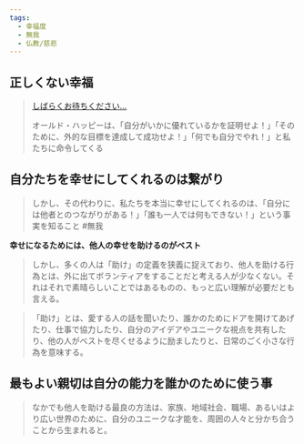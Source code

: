 ```yaml
---
tags:
  - 幸福度
  - 無我
  - 仏教/慈悲
---
```

## 正しくない幸福

> [しばらくお待ちください...](https://disboard.org/ja/server/787207692896567306)
> 
> オールド・ハッピーは、「自分がいかに優れているかを証明せよ！」「そのために、外的な目標を達成して成功せよ！」「何でも自分でやれ！」と私たちに命令してくる


## 自分たちを幸せにしてくれるのは繋がり

>しかし、その代わりに、私たちを本当に幸せにしてくれるのは、「自分には他者とのつながりがある！」「誰も一人では何もできない！」という事実を知ること #無我 

**幸せになるためには、他人の幸せを助けるのがベスト**

>しかし、多くの人は「助け」の定義を狭義に捉えており、他人を助ける行為とは、外に出てボランティアをすることだと考える人が少なくない。それはそれで素晴らしいことではあるものの、もっと広い理解が必要だとも言える。  
  
>「助け」とは、愛する人の話を聞いたり、誰かのためにドアを開けてあげたり、仕事で協力したり、自分のアイデアやユニークな視点を共有したり、他の人がベストを尽くせるように励ましたりと、日常のごく小さな行為を意味する。

## 最もよい親切は自分の能力を誰かのために使う事

>なかでも他人を助ける最良の方法は、家族、地域社会、職場、あるいはより広い世界のために、自分のユニークな才能を、周囲の人々と分かち合うことから生まれると。

